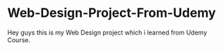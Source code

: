 # Web-Design-Project-From-Udemy
Hey guys this is my Web Design project which i learned from Udemy Course.
